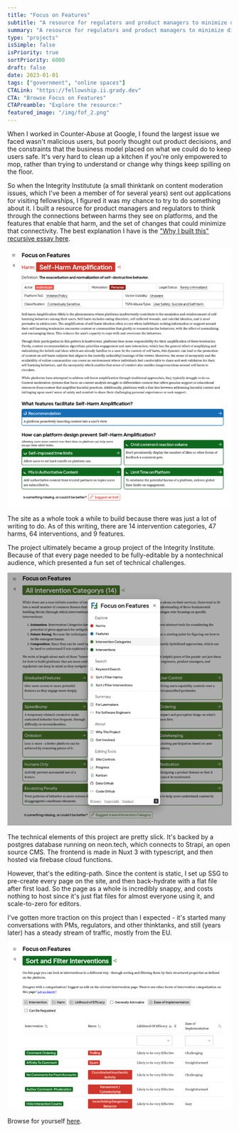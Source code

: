 ```yaml
---
title: "Focus on Features"
subtitle: "A resource for regulators and product managers to minimize digital harms"
summary: "A resource for regulators and product managers to minimize digital harms"
type: "projects"
isSimple: false
isPriority: true
sortPriority: 6000
draft: false
date: 2023-01-01
tags: ["government", "online spaces"]
CTALink: "https://fellowship.ii.grady.dev"
CTA: "Browse Focus on Features"
CTAPreamble: "Explore the resource:"
featured_image: "/img/fof_2.png"
---
```


When I worked in Counter-Abuse at Google, I found the largest issue we faced
wasn't malicious users, but poorly thought out product decisions, and the 
constraints that the business model placed on what we could do to keep users safe. 
It's very hard to clean up a kitchen if you're only empowered
to mop, rather than trying to understand or change why things keep spilling on the floor.

So when the Integrity Institutute (a small thinktank on content moderation issues, 
which I've been a member of for several years) sent out applications for visiting
fellowships, I figured it was my chance to try to do something about it. I built a 
resource for product managers and regulators to think through the connections between
harms they see on platforms, and the features that enable that harm, and the set of
changes that could minimize that connectivity.
The best explanation I have is the ["Why I built this" recursive essay here](https://fellowship.ii.grady.dev/about/why).

![The "Self-Harm amplification" page on the FOF website.](/img/fof_1.png)

The site as a whole took a while to build because there was just a lot of writing to do.
As of this writing, there are 14 intervention categories, 47 harms, 64 interventions, and 9 features.

The project ultimately became a group project of the Integrity Institute. Because of that
every page needed to be fully-editable by a nontechnical audience, which presented a fun set of technical
challenges.

![The editing menu the FOF website.](/img/fof_3.png)

The technical elements of this project are pretty slick. It's backed by a postgres
database running on neon.tech, which connects to Strapi, an open source CMS.
The frontend is made in Nuxt 3 with typescript, and then hosted via firebase cloud functions.

However, that's the editing-path. Since the content is static, I set up SSG to
pre-create every page on the site, and then back-hydrate with a flat file after 
first load. So the page as a whole is incredibly snappy, and costs nothing to host
since it's just flat files for almost everyone using it, and scale-to-zero for editors.

I've gotten more traction on this project than I expected - it's started many conversations
with PMs, regulators, and other thinktanks, and still (years later) has a steady 
stream of traffic, mostly from the EU.

![A filter view tailored for folks trying to find the most helpful/least costly interventions](/img/fof_2.png)

Browse for yourself [here](https://features.integrityinstitute.org).
